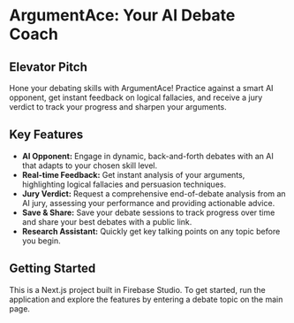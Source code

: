 # ArgumentAce: Your AI Debate Coach

## Elevator Pitch

Hone your debating skills with ArgumentAce! Practice against a smart AI opponent, get instant feedback on logical fallacies, and receive a jury verdict to track your progress and sharpen your arguments.

## Key Features

*   **AI Opponent:** Engage in dynamic, back-and-forth debates with an AI that adapts to your chosen skill level.
*   **Real-time Feedback:** Get instant analysis of your arguments, highlighting logical fallacies and persuasion techniques.
*   **Jury Verdict:** Request a comprehensive end-of-debate analysis from an AI jury, assessing your performance and providing actionable advice.
*   **Save & Share:** Save your debate sessions to track progress over time and share your best debates with a public link.
*   **Research Assistant:** Quickly get key talking points on any topic before you begin.

## Getting Started

This is a Next.js project built in Firebase Studio. To get started, run the application and explore the features by entering a debate topic on the main page.

